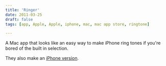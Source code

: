 ```yaml
---
title: 'Ringer'
date: 2011-03-25
draft: false
tags: [app, Apple, Apple, iphone, mac, mac app store, ringtone]

---
```


A Mac app that looks like an easy way to make iPhone ring tones if you're bored of the built in selection.  
  
They also make an [iPhone version](http://click.linksynergy.com/fs-bin/stat?id=6PFrOqNV4B8&offerid=146261&type=3&subid=0&tmpid=1826&RD_PARM1=http%253A%252F%252Fitunes.apple.com%252Fca%252Fapp%252Fringer-ringtone-creator%252Fid410360585%253Fmt%253D8%2526uo%253D4%2526partnerId%253D30).